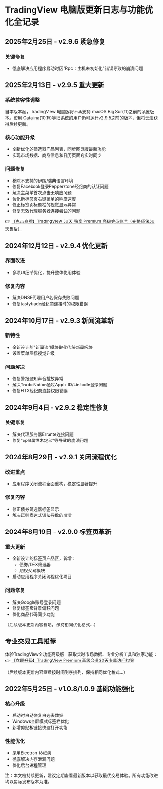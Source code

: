 # TradingView 电脑版更新日志与功能优化全记录

## 2025年2月25日 - v2.9.6 紧急修复
### 关键修复
- 彻底解决应用程序启动时因"Rpc：主机未初始化"错误导致的崩溃问题

## 2025年2月13日 - v2.9.5 重大更新
### 系统兼容性调整
自本版本起，TradingView 电脑版将不再支持 macOS Big Sur(11)之前的系统版本。使用 Catalina(10.15)等旧系统的用户仍可运行v2.9.5之前的版本，但将无法获得后续更新。

### 核心功能升级
- 全新优化的筛选器产品列表，同步网页版最新功能
- 实现市场数据、商品信息和日历页面的实时同步

### 问题修复
- 移除不支持的伊朗/瑞典语言环境
- 修复Facebook登录Pepperstone经纪商的认证问题
- 解决主菜单首次点击无响应问题
- 优化新标签页右键菜单的响应速度
- 修正标签页标题栏的视觉显示异常
- 修复无效代理服务器连接尝试的问题

👉 [【点击查看】TradingView 30天 独享 Premium 高级会员账号（完整质保30天售后）](https://bit.ly/TradingView-Pro)

## 2024年12月12日 - v2.9.4 优化更新
### 界面改进
- 多项UI细节优化，提升整体使用体验

### 修复内容
- 解决DNSE代理用户名保存失败问题
- 修复tastytrade经纪商连接时的权限错误

## 2024年10月17日 - v2.9.3 新闻流革新
### 新特性
- 全新设计的"新闻流"模块取代传统新闻板块
- 设置菜单图标视觉升级

### 问题解决
- 修复警报通知声音播放异常
- 解决Trade Nation通过Apple ID/LinkedIn登录问题
- 修复HTX经纪商连接权限错误

## 2024年9月4日 - v2.9.2 稳定性修复
### 关键修复
- 解决代理服务器Errante连接问题
- 修复"split属性未定义"等导致的崩溃问题

## 2024年8月29日 - v2.9.1 关闭流程优化
### 改进重点
- 应用程序关闭流程全面重构，稳定性显著提升

### 修复内容
- 修正债券筛选器标签显示
- 解决正则表达式语法导致的崩溃

## 2024年8月19日 - v2.9.0 标签页革新
### 重大更新
- 全新设计的标签页产品区，新增：
  - 债券/DEX筛选器
  - 期权交易模块
- 启动应用程序关闭流程优化项目

### 问题修复
- 解决Google账号登录问题
- 修复标签页背景偏移问题
- 优化商品代码同步功能

（后续版本更新内容省略，保持相同优化格式...）

## 专业交易工具推荐
体验TradingView全功能高级版，获取实时市场数据、专业分析工具和独家功能：
👉 [【立即升级】TradingView Premium 高级会员30天专属访问权限](https://bit.ly/TradingView-Pro)

（后续版本更新内容继续按时间倒序排列，保持相同优化格式...）

## 2022年5月25日 - v1.0.8/1.0.9 基础功能强化
### 核心升级
- 启动时自动恢复自选表数据
- Windows全屏模式标签栏优化
- 新增剪贴板链接快速打开功能

### 性能优化
- 采用Electron 18框架
- 彻底解决内存泄漏问题
- 优化后台进程管理

注：本文档持续更新，建议定期查看最新版本以获取最优交易体验。所有功能改进均以实际发布版本为准。